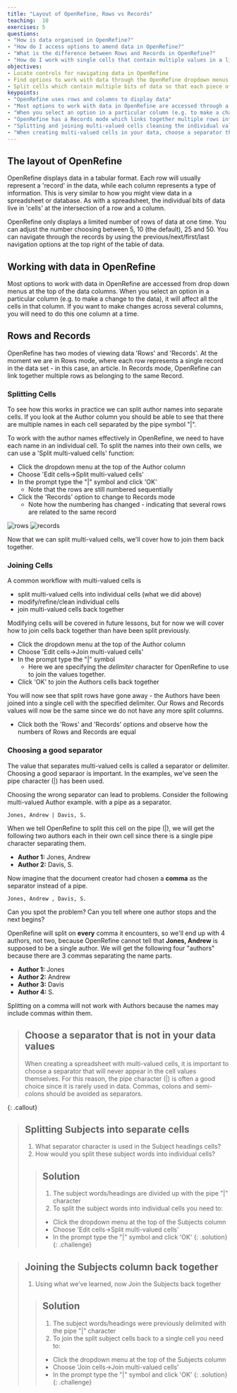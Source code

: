```yaml
---
title: "Layout of OpenRefine, Rows vs Records"
teaching:  10
exercises: 5
questions: 
- "How is data organised in OpenRefine?"
- "How do I access options to amend data in OpenRefine?"
- "What is the difference between Rows and Records in OpenRefine?"
- "How do I work with single cells that contain multiple values in a list?"
objectives:
- Locate controls for navigating data in OpenRefine
- Find options to work with data through the OpenRefine dropdown menus
- Split cells which contain multiple bits of data so that each piece of data is in its own cell
keypoints:
- "OpenRefine uses rows and columns to display data"
- "Most options to work with data in OpenRefine are accessed through a drop down menu at the top of a data column"
- "When you select an option in a particular column (e.g. to make a change to the data), it will effect all the cells in that column"
- "OpenRefine has a Records mode which links together multiple rows into a single record"
- "Splitting and joining multi-valued cells cleaning the individual values within them"
- "When creating multi-valued cells in your data, choose a separator that will not appear in the data values"
---
```


## The layout of OpenRefine
OpenRefine displays data in a tabular format. Each row will usually represent a 'record' in the data, while each column represents a type of information. This is very similar to how you might view data in a spreadsheet or database. As with a spreadsheet, the individual bits of data live in 'cells' at the intersection of a row and a column.

OpenRefine only displays a limited number of rows of data at one time. You can adjust the number choosing between 5, 10 (the default), 25 and 50. You can navigate through the records by using the previous/next/first/last navigation options at the top right of the table of data.

## Working with data in OpenRefine
Most options to work with data in OpenRefine are accessed from drop down menus at the top of the data columns. When you select an option in a particular column (e.g. to make a change to the data), it will affect all the cells in that column. If you want to make changes across several columns, you will need to do this one column at a time.

## Rows and Records
OpenRefine has two modes of viewing data 'Rows' and 'Records'. At the moment we are in Rows mode, where each row represents a single record in the data set - in this case, an article. In Records mode, OpenRefine can link together multiple rows as belonging to the same Record.

### Splitting Cells

To see how this works in practice we can split author names into separate cells. If you look at the Author column you should be able to see that there are multiple names in each cell separated by the pipe symbol "\|".

To work with the author names effectively in OpenRefine, we need to have each name in an individual cell. To split the names into their own cells, we can use a 'Split multi-valued cells' function:

* Click the dropdown menu at the top of the Author column
* Choose 'Edit cells->Split multi-valued cells'
* In the prompt type the "\|" symbol and click 'OK'
    * Note that the rows are still numbered sequentially
* Click the 'Records' option to change to Records mode
    * Note how the numbering has changed - indicating that several rows are related to the same record

 ![rows](../assets/img/rows.png)
 ![records](../assets/img/records.png) 

Now that we can split multi-valued cells, we'll cover how to join them back together.

### Joining Cells

A common workflow with multi-valued cells is

- split multi-valued cells into individual cells (what we did above)
- modify/refine/clean individual cells
- join multi-valued cells back together

Modifying cells will be covered in future lessons, but for now we will cover how to join cells back together than have been split previously.

* Click the dropdown menu at the top of the Author column
* Choose 'Edit cells->Join multi-valued cells'
* In the prompt type the "\|" symbol
    * Here we are specifying the *delimiter* character for OpenRefine to use to join the values together.
* Click 'OK' to join the Authors cells back together

You will now see that split rows have gone away - the Authors have been joined into a single cell with the specified delimiter. Our Rows and
Records values will now be the same since we do not have any more split columns.

* Click both the 'Rows' and 'Records' options and observe how the numbers of Rows and Records are equal

### Choosing a good separator

The value that separates multi-valued cells is called a separator or delimiter. Choosing a good
separaor is important. In the examples, we've seen the pipe character (\|) has been used.

Choosing the wrong separator can lead to problems. Consider the following multi-valued Author example.
with a pipe as a separator.
```
Jones, Andrew | Davis, S.
```

When we tell OpenRefine to split this cell on the pipe (\|), we will get the following two authors each in their own cell since there is a single pipe character separating them.

- **Author 1:** Jones, Andrew
- **Author 2:** Davis, S.

Now imagine that the document creator had chosen a **comma** as the separator instead of a pipe.

```
Jones, Andrew , Davis, S.
```

Can you spot the problem? Can you tell where one author stops and the next begins?  

OpenRefine will split on **every** comma it encounters,
so we'll end up with 4 authors, not two, because OpenRefine cannot tell that **Jones, Andrew** is supposed to be a single author. We will get
the following four "authors" because there are 3 commas separating the name parts.

- **Author 1:** Jones
- **Author 2:** Andrew
- **Author 3:** Davis
- **Author 4:** S.

Splitting on a comma will not work with Authors because the names may include commas within them.

> ## Choose a separator that is not in your data values
>
> When creating a spreadsheet with multi-valued cells, it is important to choose a separator that will never appear in 
> the cell values themselves. For this reason, the pipe character (\|) is often a good choice since it
> is rarely used in data. Commas, colons and semi-colons should be avoided as separators.
>
{: .callout}

>## Splitting Subjects into separate cells
>
>1. What separator character is used in the Subject headings cells?
>2. How would you split these subject words into individual cells?
> 
> > ## Solution
> > 1. The subject words/headings are divided up with the pipe "\|" character
> > 2. To split the subject words into individual cells you need to:
> > * Click the dropdown menu at the top of the Subjects column
> > * Choose 'Edit cells->Split multi-valued cells'
> > * In the prompt type the "\|" symbol and click 'OK'
> {: .solution}
{: .challenge}

>## Joining the Subjects column back together
>
>1. Using what we've learned, now Join the Subjects back together
>
> > ## Solution
> > 1. The subject words/headings were previously delimited with the pipe "\|" character
> > 2. To join the split subject cells back to a single cell you need to:
> > * Click the dropdown menu at the top of the Subjects column
> > * Choose 'Join cells->Join multi-valued cells'
> > * In the prompt type the "\|" symbol and click 'OK'
> {: .solution}
{: .challenge}

